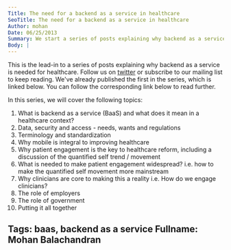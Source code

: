```yaml
---
Title: The need for a backend as a service in healthcare
SeoTitle: The need for a backend as a service in healthcare
Author: mohan
Date: 06/25/2013
Summary: We start a series of posts explaining why backend as a service (BaaS) is needed for healthcare.
Body: |
---
```

This is the lead-in to a series of posts explaining why backend as a service is needed for healthcare. Follow us on [twitter](https://twitter.com/catalyzeio) or subscribe to our mailing list to keep reading. We've already published the first in the series, which is linked below. You can follow the corresponding link below to read further.

In this series, we will cover the following topics:

1. What is backend as a service (BaaS) and what does it mean in a healthcare context?
2. Data, security and access - needs, wants and regulations
3. Terminology and standardization
4. Why mobile is integral to improving healthcare
5. Why patient engagement is the key to healthcare reform, including a discussion of the quantified self trend / movement
6. What is needed to make patient engagement widespread? i.e. how to make the quantified self movement more mainstream
7. Why clinicians are core to making this a reality i.e. How do we engage clinicians?
8. The role of employers
9. The role of government
10. Putting it all together

Tags: baas, backend as a service
Fullname: Mohan Balachandran
---
